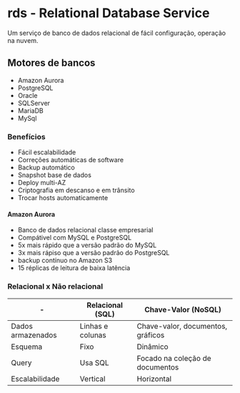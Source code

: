 # rds - Relational Database Service

Um serviço de banco de dados relacional de fácil configuração, operação na nuvem.

## Motores de bancos

- Amazon Aurora
- PostgreSQL
- Oracle
- SQLServer
- MariaDB
- MySql

### Benefícios

- Fácil escalabilidade
- Correções automáticas de software
- Backup automático
- Snapshot base de dados
- Deploy multi-AZ
- Criptografia em descanso e em trânsito
- Trocar hosts automaticamente

#### Amazon Aurora

- Banco de dados relacional classe empresarial
- Compátivel com MySQL e PostgreSQL
- 5x mais rápido que a versão padrão do MySQL
- 3x mais rápiso que a versão padrão do PostgreSQL
- backup contínuo no Amazon S3
- 15 réplicas de leitura de baixa latência

### Relacional x Não relacional

| - | Relacional (SQL)| Chave-Valor (NoSQL)|
|---- | ----- | ---- |  
|Dados armazenados | Linhas e colunas | Chave-valor, documentos, gráficos |
| Esquema | Fixo | Dinâmico |
| Query | Usa SQL | Focado na coleção de documentos |
| Escalabilidade | Vertical | Horizontal |
